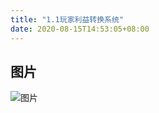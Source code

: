 ```yaml
---
title: "1.1玩家利益转换系统"
date: 2020-08-15T14:53:05+08:00
---
```


## 图片

![图片](static/images/screenshot_1527432867658.png)
